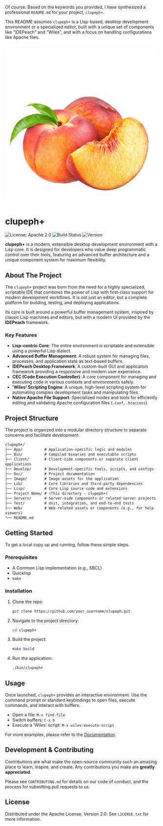 Of course. Based on the keywords you provided, I have synthesized a professional `README.md` for your project, `clupeph+`.

This README assumes `clupeph+` is a Lisp-based, desktop development environment or a specialized editor, built with a unique set of components like "IDEPeach" and "Wiles", and with a focus on handling configurations like Apache files.

![IDEPeach](../image/logon.jpg)
---

# clupeph+

![License: Apache 2.0](https://img.shields.io/badge/License-Apache_2.0-blue.svg)
![Build Status](https://img.shields.io/badge/build-passing-brightgreen.svg)
![Version](https://img.shields.io/badge/version-v0.1.0-blue.svg)

**clupeph+** is a modern, extensible desktop development environment with a Lisp core. It is designed for developers who value deep programmatic control over their tools, featuring an advanced buffer architecture and a unique component system for maximum flexibility.

## About The Project

The `clupeph+` project was born from the need for a highly specialized, scriptable IDE that combines the power of Lisp with first-class support for modern development workflows. It is not just an editor, but a complete platform for building, testing, and deploying applications.

Its core is built around a powerful buffer management system, inspired by classic Lisp machines and editors, but with a modern UI provided by the **IDEPeach** framework.

### Key Features

*   **Lisp-centric Core**: The entire environment is scriptable and extensible using a powerful Lisp dialect.
*   **Advanced Buffer Management**: A robust system for managing files, processes, and application state as text-based buffers.
*   **IDEPeach Desktop Framework**: A custom-built GUI and application framework providing a responsive and modern user experience.
*   **CEC (Code Execution Controller)**: A core component for managing and executing code in various contexts and environments safely.
*   **'Wiles' Scripting Engine**: A unique, high-level scripting system for automating complex development tasks and manipulating files.
*   **Native Apache File Support**: Specialized modes and tools for efficiently editing and validating Apache configuration files (`.conf`, `.htaccess`).

## Project Structure

The project is organized into a modular directory structure to separate concerns and facilitate development.

```
clupeph+/
├── App/          # Application-specific logic and modules
├── Bin/          # Compiled binaries and executable scripts
├── Client/       # Client-side components or separate client applications
├── Develop/      # Development-specific tools, scripts, and configs
├── Doc/          # Project documentation
├── Image/        # Image assets for the application
├── Lib/          # Core libraries and third-party dependencies
├── Lisp/         # Core Lisp source code and extensions
├── Project Name/ # (This directory - clupeph+)
├── Servers/      # Server-side components or related server projects
├── Test/         # Unit, integration, and end-to-end tests
├── Web/          # Web-related assets or components (e.g., for help viewers)
└── README.md
```

## Getting Started

To get a local copy up and running, follow these simple steps.

### Prerequisites

*   A Common Lisp implementation (e.g., SBCL)
*   Quicklisp
*   `make`

### Installation

1.  Clone the repo:
    ```sh
    git clone https://github.com/your_username/clupeph.git
    ```
2.  Navigate to the project directory:
    ```sh
    cd clupeph+
    ```
3.  Build the project:
    ```sh
    make build
    ```
4.  Run the application:
    ```sh
    ./bin/clupeph+
    ```

## Usage

Once launched, `clupeph+` provides an interactive environment. Use the command prompt or standard keybindings to open files, execute commands, and interact with buffers.

*   Open a file: `M-x find-file`
*   Switch buffers: `C-x b`
*   Execute a 'Wiles' script: `M-x wiles-execute-script`

For more examples, please refer to the [Documentation](./Doc/README.md).

## Development & Contributing

Contributions are what make the open-source community such an amazing place to learn, inspire, and create. Any contributions you make are **greatly appreciated**.

Please see `CONTRIBUTING.md` for details on our code of conduct, and the process for submitting pull requests to us.

## License

Distributed under the Apache License, Version 2.0. See `LICENSE.txt` for more information.